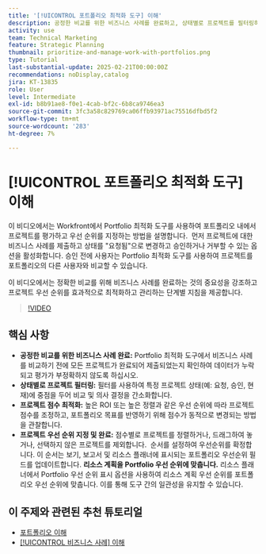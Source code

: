 ```yaml
---
title: '[!UICONTROL 포트폴리오 최적화 도구] 이해'
description: 공정한 비교를 위한 비즈니스 사례를 완료하고, 상태별로 프로젝트를 필터링하고, 점수를 동적으로 조정하고, 프로젝트의 우선 순위를 효과적으로 지정하고, 포트폴리오 목표에 맞게 리소스 계획을 조정하여 Workfront에서 프로젝트 관리를 최적화합니다.
activity: use
team: Technical Marketing
feature: Strategic Planning
thumbnail: prioritize-and-manage-work-with-portfolios.png
type: Tutorial
last-substantial-update: 2025-02-21T00:00:00Z
recommendations: noDisplay,catalog
jira: KT-13835
role: User
level: Intermediate
exl-id: b8b91ae8-f0e1-4cab-bf2c-6b8ca9746ea3
source-git-commit: 3fc3a58c829769ca06ffb93971ac75516dfbd5f2
workflow-type: tm+mt
source-wordcount: '283'
ht-degree: 7%

---
```


# [!UICONTROL 포트폴리오 최적화 도구] 이해

이 비디오에서는 Workfront에서 Portfolio 최적화 도구를 사용하여 포트폴리오 내에서 프로젝트를 평가하고 우선 순위를 지정하는 방법을 설명합니다. &#x200B; 먼저 프로젝트에 대한 비즈니스 사례를 제출하고 상태를 &quot;요청됨&quot;으로 변경하고 승인하거나 거부할 수 있는 옵션을 활성화합니다. &#x200B; 승인 전에 사용자는 Portfolio 최적화 도구를 사용하여 프로젝트를 포트폴리오의 다른 사용자와 비교할 수 있습니다. &#x200B;

이 비디오에서는 정확한 비교를 위해 비즈니스 사례를 완료하는 것의 중요성을 강조하고 프로젝트 우선 순위를 효과적으로 최적화하고 관리하는 단계별 지침을 제공합니다. &#x200B;

>[!VIDEO](https://video.tv.adobe.com/v/3446282/?quality=12&learn=on&enablevpops&captions=kor)

## 핵심 사항

* **공정한 비교를 위한 비즈니스 사례 완료:** Portfolio 최적화 도구에서 비즈니스 사례를 비교하기 전에 모든 프로젝트가 완료되어 제출되었는지 확인하여 데이터가 누락되고 평가가 부정확하지 않도록 하십시오. &#x200B;
* **상태별로 프로젝트 필터링:** 필터를 사용하여 특정 프로젝트 상태(예: 요청, 승인, 현재)에 중점을 두어 비교 및 의사 결정을 간소화합니다. &#x200B;
* **프로젝트 점수 최적화:** 높은 ROI 또는 높은 정렬과 같은 우선 순위에 따라 프로젝트 점수를 조정하고, 포트폴리오 목표를 반영하기 위해 점수가 동적으로 변경되는 방법을 관찰합니다. &#x200B;
* **프로젝트 우선 순위 지정 및 완료:** 점수별로 프로젝트를 정렬하거나, 드래그하여 놓거나, 선택하지 않은 프로젝트를 제외합니다. &#x200B; 순서를 설정하여 우선순위를 확정합니다. 이 순서는 보기, 보고서 및 리소스 플래너에 표시되는 포트폴리오 우선순위 필드를 업데이트합니다. &#x200B;**리소스 계획을 Portfolio 우선 순위에 맞춥니다.** 리소스 플래너에서 Portfolio 우선 순위 표시 옵션을 사용하여 리소스 계획 우선 순위를 포트폴리오 우선 순위에 맞춥니다. 이를 통해 도구 간의 일관성을 유지할 수 있습니다. &#x200B;


## 이 주제와 관련된 추천 튜토리얼

* [포트폴리오 이해](/help/portfolios-and-programs/overview-of-adobe-workfront-portfolios.md)
* [[!UICONTROL 비즈니스 사례] 이해](/help/portfolios-and-programs/introduction-to-the-business-case.md)
